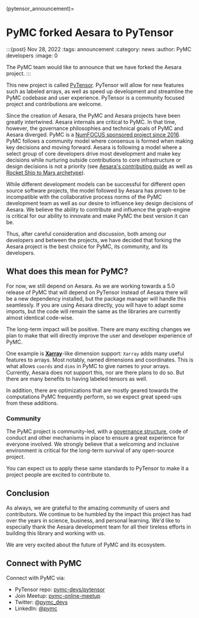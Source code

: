 (pytensor_announcement)=
# PyMC forked Aesara to PyTensor

:::{post} Nov 28, 2022
:tags: announcement
:category: news
:author: PyMC developers
:image: 0

The PyMC team would like to announce that we have forked the Aesara project.
:::

This new project is called [PyTensor](https://github.com/pymc-devs/pytensor). PyTensor will allow for new features such as labeled arrays, as well as speed up development and streamline the PyMC codebase and user experience. PyTensor is a community focused project and contributions are welcome.

Since the creation of Aesara, the PyMC and Aesara projects have been greatly intertwined. Aesara internals are critical to PyMC. In that time, however, the governance philosophies and technical goals of PyMC and Aesara diverged. PyMC is a [NumFOCUS sponsored project since 2016](https://numfocus.org/uncategorized/numfocus-announces-new-fiscally-sponsored-project-pymc3). PyMC follows a community model where consensus is formed when making key decisions and moving forward. Aesara is following a model where a select group of core developers drive most development and make key decisions while nurturing outside contributions to core infrastructure or design decisions is not a priority (see [Aesara's contributing guide](https://github.com/aesara-devs/aesara/blob/main/.github/CONTRIBUTING.md) as well as [Rocket Ship to Mars archetype](https://opentechstrategies.com/archetypes-files/open-source-archetypes-v2.pdf#section*.10)).

While different development models can be successful for different open source software projects, the model followed by Aesara has proven to be incompatible with the collaborative process norms of the PyMC development team as well as our desire to influence key design decisions of Aesara. We believe the ability to contribute and influence the graph-engine is critical for our ability to innovate and make PyMC the best version it can be. 

Thus, after careful consideration and discussion, both among our developers and between the projects, we have decided that forking the Aesara project is the best choice for PyMC, its community, and its developers.

## What does this mean for PyMC?

For now, we still depend on Aesara. As we are working towards a 5.0 release of PyMC that will depend on PyTensor instead of Aesara there will be a new dependency installed, but the package manager will handle this seamlessly. If you are using Aesara directly, you will have to adapt some imports, but the code will remain the same as the libraries are currently almost identical code-wise. 

The long-term impact will be positive. There are many exciting changes we plan to make that will directly improve the user and developer experience of PyMC.

One example is [**Xarray**](https://xarray.dev/)-like dimension support: `Xarray` adds many useful features to arrays. Most notably, named dimensions and coordinates. This is what allows `coords` and `dims` in PyMC to give names to your arrays.  Currently, Aesara does not support this, nor are there plans to do so. But there are many benefits to having labeled tensors as well.

In addition, there are optimizations that are mostly geared towards the computations PyMC frequently perform, so we expect great speed-ups from these additions.

### Community

The PyMC project is community-led, with a [governance structure](https://github.com/pymc-devs/pymc/blob/main/GOVERNANCE.md), code of conduct and other mechanisms in place to ensure a great experience for everyone involved. We strongly believe that a welcoming and inclusive environment is critical for the long-term survival of any open-source project.

You can expect us to apply these same standards to PyTensor to make it a project people are excited to contribute to.

## Conclusion

As always, we are grateful to the amazing community of users and contributors. We continue to be humbled by the impact this project has had over the years in science, business, and personal learning. We'd like to especially thank the Aesara development team for all their tireless efforts in building this library and working with us.

We are very excited about the future of PyMC and its ecosystem. 

## Connect with PyMC

Connect with PyMC via:
- PyTensor repo:  [pymc-devs/pytensor](https://github.com/pymc-devs/pytensor)
- Join Meetup: [pymc-online-meetup](https://www.meetup.com/pymc-online-meetup/)
- Twitter: [@pymc_devs](https://twitter.com/pymc_devs)
- LinkedIn: [@pymc](https://www.linkedin.com/company/pymc/)
